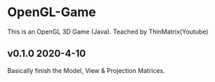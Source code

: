 # OpenGL-Game
This is an OpenGL 3D Game (Java). Teached by ThinMatrix(Youtube)
## v0.1.0 2020-4-10
Basically finish the Model, View & Projection Matrices.
